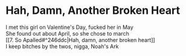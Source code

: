 # Hah, Damn, Another Broken Heart

I met this girl on Valentine's Day, fucked her in May  
She found out about April, so she chose to march  
[[7. So Apalled#^246ddc|Hah, damn, another broken heart]]  
I keep bitches by the twos, nigga, Noah's Ark
